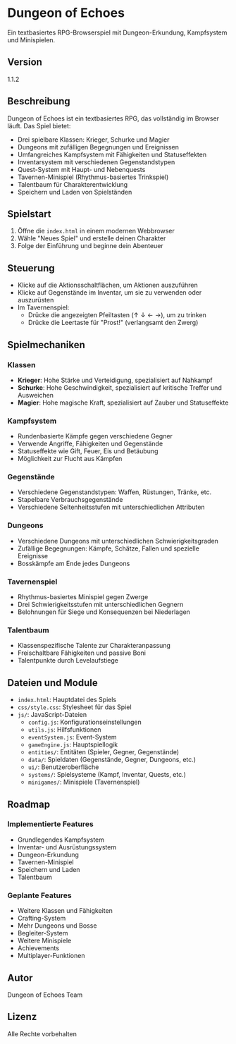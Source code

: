 # Dungeon of Echoes

Ein textbasiertes RPG-Browserspiel mit Dungeon-Erkundung, Kampfsystem und Minispielen.

## Version
1.1.2

## Beschreibung

Dungeon of Echoes ist ein textbasiertes RPG, das vollständig im Browser läuft. Das Spiel bietet:

- Drei spielbare Klassen: Krieger, Schurke und Magier
- Dungeons mit zufälligen Begegnungen und Ereignissen
- Umfangreiches Kampfsystem mit Fähigkeiten und Statuseffekten
- Inventarsystem mit verschiedenen Gegenstandstypen
- Quest-System mit Haupt- und Nebenquests
- Tavernen-Minispiel (Rhythmus-basiertes Trinkspiel)
- Talentbaum für Charakterentwicklung
- Speichern und Laden von Spielständen

## Spielstart

1. Öffne die `index.html` in einem modernen Webbrowser
2. Wähle "Neues Spiel" und erstelle deinen Charakter
3. Folge der Einführung und beginne dein Abenteuer

## Steuerung

- Klicke auf die Aktionsschaltflächen, um Aktionen auszuführen
- Klicke auf Gegenstände im Inventar, um sie zu verwenden oder auszurüsten
- Im Tavernenspiel:
  - Drücke die angezeigten Pfeiltasten (↑ ↓ ← →), um zu trinken
  - Drücke die Leertaste für "Prost!" (verlangsamt den Zwerg)

## Spielmechaniken

### Klassen

- **Krieger**: Hohe Stärke und Verteidigung, spezialisiert auf Nahkampf
- **Schurke**: Hohe Geschwindigkeit, spezialisiert auf kritische Treffer und Ausweichen
- **Magier**: Hohe magische Kraft, spezialisiert auf Zauber und Statuseffekte

### Kampfsystem

- Rundenbasierte Kämpfe gegen verschiedene Gegner
- Verwende Angriffe, Fähigkeiten und Gegenstände
- Statuseffekte wie Gift, Feuer, Eis und Betäubung
- Möglichkeit zur Flucht aus Kämpfen

### Gegenstände

- Verschiedene Gegenstandstypen: Waffen, Rüstungen, Tränke, etc.
- Stapelbare Verbrauchsgegenstände
- Verschiedene Seltenheitsstufen mit unterschiedlichen Attributen

### Dungeons

- Verschiedene Dungeons mit unterschiedlichen Schwierigkeitsgraden
- Zufällige Begegnungen: Kämpfe, Schätze, Fallen und spezielle Ereignisse
- Bosskämpfe am Ende jedes Dungeons

### Tavernenspiel

- Rhythmus-basiertes Minispiel gegen Zwerge
- Drei Schwierigkeitsstufen mit unterschiedlichen Gegnern
- Belohnungen für Siege und Konsequenzen bei Niederlagen

### Talentbaum

- Klassenspezifische Talente zur Charakteranpassung
- Freischaltbare Fähigkeiten und passive Boni
- Talentpunkte durch Levelaufstiege

## Dateien und Module

- `index.html`: Hauptdatei des Spiels
- `css/style.css`: Stylesheet für das Spiel
- `js/`: JavaScript-Dateien
  - `config.js`: Konfigurationseinstellungen
  - `utils.js`: Hilfsfunktionen
  - `eventSystem.js`: Event-System
  - `gameEngine.js`: Hauptspiellogik
  - `entities/`: Entitäten (Spieler, Gegner, Gegenstände)
  - `data/`: Spieldaten (Gegenstände, Gegner, Dungeons, etc.)
  - `ui/`: Benutzeroberfläche
  - `systems/`: Spielsysteme (Kampf, Inventar, Quests, etc.)
  - `minigames/`: Minispiele (Tavernenspiel)

## Roadmap

### Implementierte Features
- Grundlegendes Kampfsystem
- Inventar- und Ausrüstungssystem
- Dungeon-Erkundung
- Tavernen-Minispiel
- Speichern und Laden
- Talentbaum

### Geplante Features
- Weitere Klassen und Fähigkeiten
- Crafting-System
- Mehr Dungeons und Bosse
- Begleiter-System
- Weitere Minispiele
- Achievements
- Multiplayer-Funktionen

## Autor
Dungeon of Echoes Team

## Lizenz
Alle Rechte vorbehalten
